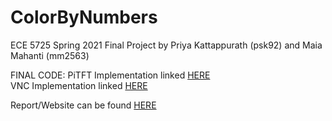 # ColorByNumbers
ECE 5725 Spring 2021 Final Project by Priya Kattappurath (psk92) and Maia Mahanti (mm2563)

FINAL CODE:
PiTFT Implementation linked [HERE](https://github.com/priyakatt/ColorByNumbers/blob/master/Pitft_Final.py)  
VNC Implementation linked [HERE](https://github.com/priyakatt/ColorByNumbers/blob/master/Vnc_Final.py)

Report/Website can be found [HERE](https://priyakatt.github.io/ColorByNumbers/)
